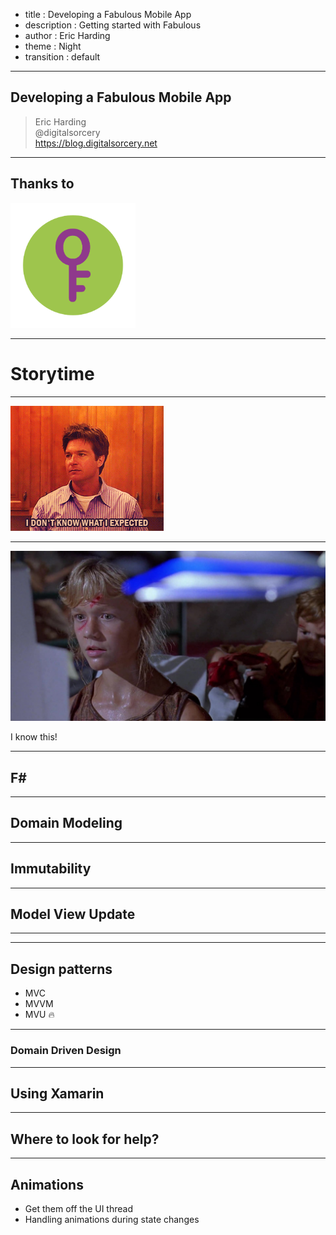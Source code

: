 - title : Developing a Fabulous Mobile App
- description : Getting started with Fabulous
- author : Eric Harding
- theme : Night
- transition : default

***
<!-- theme: sky -->

## Developing a Fabulous Mobile App

> Eric Harding  
@digitalsorcery  
https://blog.digitalsorcery.net

---

## Thanks to 
<img src="images/openfsharp.svg" width="200" />

***

# Storytime
<!-- Introduction to fabulous at the meetup
    "do you like it? is it any good?" "it's fabulous"
-->

---

![](images/what_i_expected_arrested_development.gif)

---
![](images/i-know-this.jpg)

I know this!
<!-- Even though Fabulous is relatively new
it feels familiar because most pieces stay the same
* f# / domain modeling
-->

---

## F#

---

## Domain Modeling

---

## Immutability

---

## Model View Update

---

***

## Design patterns
* MVC
* MVVM
* MVU 🔥

<!--
Talk about
-->

***

### Domain Driven Design

---

## Using Xamarin

***

## Where to look for help?

***

## Animations 
* Get them off the UI thread
* Handling animations during state changes

